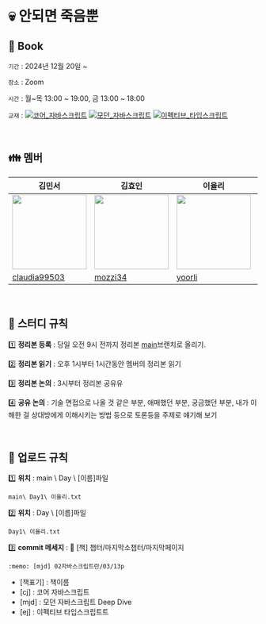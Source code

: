 # 💀 안되면 죽음뿐

## 📖 Book

`기간` : 2024년 12월 20일 ~

`장소` : Zoom

`시간` : 월~목 13:00 ~ 19:00, 금 13:00 ~ 18:00

`교재` :
[![코어_자바스크립트](https://img.shields.io/badge/코어_자바스크립트-green.svg)](https://choosealicense.com/licenses/mit/)
[![모던_자바스크립트](https://img.shields.io/badge/모던_자바스크립트-yellow.svg)](https://opensource.org/licenses/)
[![이펙티브_타입스크립트](https://img.shields.io/badge/이펙티브_타입스크립트-blue.svg)](http://www.gnu.org/licenses/agpl-3.0)

<br>

## 👪 멤버

| 김민서                                                                           | 김효인                                                                           | 이율리                                                                          | 박명준                                                                           |
| -------------------------------------------------------------------------------- | -------------------------------------------------------------------------------- | ------------------------------------------------------------------------------- | -------------------------------------------------------------------------------- |
| <img src="https://avatars.githubusercontent.com/u/101076926?v=4" width="150px"/> | <img src="https://avatars.githubusercontent.com/u/160555885?v=4" width="150px"/> | <img src="https://avatars.githubusercontent.com/u/57631151?v=4" width="150px"/> | <img src="https://avatars.githubusercontent.com/u/103097363?v=4" width="150px"/> |
| [claudia99503](https://github.com/claudia99503)                                  | [mozzi34](https://github.com/mozzi34)                                            | [yoorli](https://github.com/yoorli)                                             | [mjpark-k](https://github.com/mjpark-k)                                          |

<br>

## 📄 스터디 규칙

1️⃣ **정리본 등록** : 당일 오전 9시 전까지 정리본 [main](https://github.com/only-death/Book)브랜치로 올리기.

2️⃣ **정리본 읽기** : 오후 1시부터 1시간동안 멤버의 정리본 읽기

3️⃣ **정리본 논의** : 3시부터 정리본 공유유

4️⃣ **공유 논의** : 기술 면접으로 나올 것 같은 부분, 애매했던 부분, 궁금했던 부분, 내가 이해한 걸 상대방에게 이해시키는 방법 등으로 토론등을 주제로 얘기해 보기

<br>

## 📄 업로드 규칙

1️⃣ **위치** : main \ Day \ [이름]파일

`main\ Day1\ 이율리.txt`

2️⃣ **위치** : Day \ [이름]파일

`Day1\ 이율리.txt`

3️⃣ **commit 메세지** : :memo: [책] 챕터/마지막소챕터/마지막페이지

`:memo: [mjd] 02자바스크립트란/03/13p`

- [책표기] : 책이름
- [cj] : 코어 자바스크립트
- [mjd] : 모던 자바스크립트 Deep Dive
- [ej] : 이펙티브 타입스크립트트
